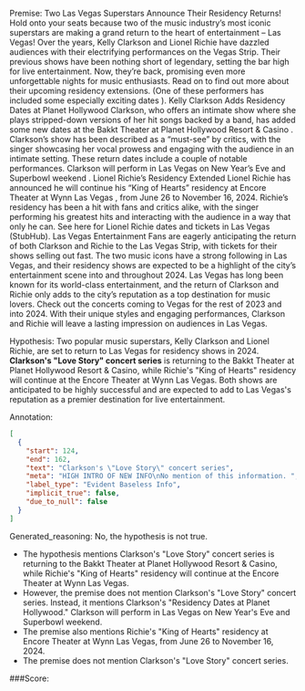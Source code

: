 
Premise:
Two Las Vegas Superstars Announce Their Residency Returns!
Hold onto your seats because two of the music industry’s most iconic superstars are making a grand return to the heart of entertainment – Las Vegas!
Over the years, Kelly Clarkson and Lionel Richie have dazzled audiences with their electrifying performances on the Vegas Strip. Their previous shows have been nothing short of legendary, setting the bar high for live entertainment.
Now, they’re back, promising even more unforgettable nights for music enthusiasts. Read on to find out more about their upcoming residency extensions.
(One of these performers has included some especially exciting dates ).
Kelly Clarkson Adds Residency Dates at Planet Hollywood
Clarkson, who offers an intimate show where she plays stripped-down versions of her hit songs backed by a band, has added some new dates at the Bakkt Theater at Planet Hollywood Resort & Casino .
Clarkson’s show has been described as a “must-see” by critics, with the singer showcasing her vocal prowess and engaging with the audience in an intimate setting.
These return dates include a couple of notable performances. Clarkson will perform in Las Vegas on New Year’s Eve and Superbowl weekend .
Lionel Richie’s Residency Extended
Lionel Richie has announced he will continue his “King of Hearts” residency at Encore Theater at Wynn Las Vegas , from June 26 to November 16, 2024.
Richie’s residency has been a hit with fans and critics alike, with the singer performing his greatest hits and interacting with the audience in a way that only he can.
See here for Lionel Richie dates and tickets in Las Vegas (StubHub).
Las Vegas Entertainment
Fans are eagerly anticipating the return of both Clarkson and Richie to the Las Vegas Strip, with tickets for their shows selling out fast. The two music icons have a strong following in Las Vegas, and their residency shows are expected to be a highlight of the city’s entertainment scene into and throughout 2024.
Las Vegas has long been known for its world-class entertainment, and the return of Clarkson and Richie only adds to the city’s reputation as a top destination for music lovers.
Check out the concerts coming to Vegas for the rest of 2023 and into 2024.
With their unique styles and engaging performances, Clarkson and Richie will leave a lasting impression on audiences in Las Vegas.

Hypothesis:
Two popular music superstars, Kelly Clarkson and Lionel Richie, are set to return to Las Vegas for residency shows in 2024. **Clarkson's "Love Story" concert series** is returning to the Bakkt Theater at Planet Hollywood Resort & Casino, while Richie's "King of Hearts" residency will continue at the Encore Theater at Wynn Las Vegas. Both shows are anticipated to be highly successful and are expected to add to Las Vegas's reputation as a premier destination for live entertainment.

Annotation:
```json
[
  {
    "start": 124,
    "end": 162,
    "text": "Clarkson's \"Love Story\" concert series",
    "meta": "HIGH INTRO OF NEW INFO\nNo mention of this information. ",
    "label_type": "Evident Baseless Info",
    "implicit_true": false,
    "due_to_null": false
  }
]
```

Generated_reasoning:
No, the hypothesis is not true. 
- The hypothesis mentions Clarkson's "Love Story" concert series is returning to the Bakkt Theater at Planet Hollywood Resort & Casino, while Richie's "King of Hearts" residency will continue at the Encore Theater at Wynn Las Vegas. 
- However, the premise does not mention Clarkson's "Love Story" concert series. Instead, it mentions Clarkson's "Residency Dates at Planet Hollywood." Clarkson will perform in Las Vegas on New Year's Eve and Superbowl weekend. 
- The premise also mentions Richie's "King of Hearts" residency at Encore Theater at Wynn Las Vegas, from June 26 to November 16, 2024. 
- The premise does not mention Clarkson's "Love Story" concert series.

###Score:
